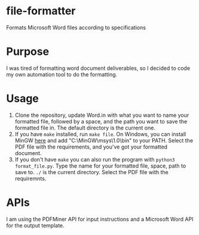 # file-formatter
Formats Microsoft Word files according to specifications

# Purpose
I was tired of formatting word document deliverables, so I decided to code my own automation tool to do the formatting.

# Usage
1) Clone the repository, update Word.in with what you want to name your formatted file, followed by a space, and the path you want to save the formatted file in.
The default directory is the current one.
2) If you have `make` installed, run `make file`. On Windows, you can install MinGW [here](https://sourceforge.net/projects/mingw/files/latest/download?source=files) and add "C:\MinGW\msys\1.0\bin" to your PATH. Select the PDF file with the requirements, and you've got your formatted document.
3) If you don't have `make` you can also run the program with `python3 format_file.py`. Type the name for your formatted file, space, path to save to. `./` is the current directory. Select the PDF file with the requiremnts.

# APIs
I am using the PDFMiner API for input instructions and a Microsoft Word API for the output template.
